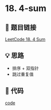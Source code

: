# 18. 4-sum

## 🔗 题目链接
[LeetCode 18. 4 Sum](https://leetcode.com/problems/4-sum/)

## 💡 思路

* 排序 + 双指针
* 跳过重复值

## 🧩 代码

[code](../problems/18.4-sum.py)

